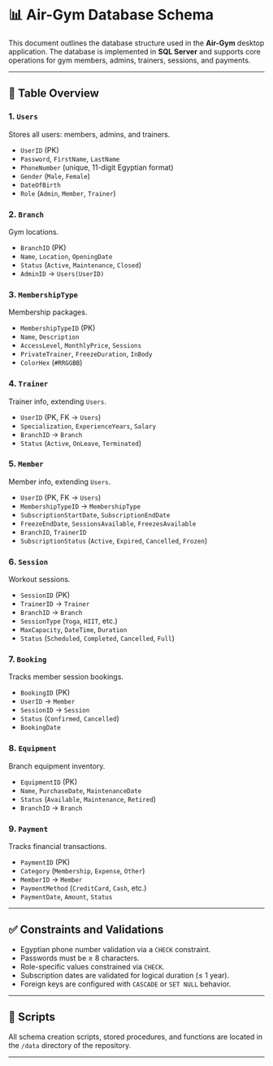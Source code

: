 # 📊 Air-Gym Database Schema

This document outlines the database structure used in the **Air-Gym** desktop application. The database is implemented in **SQL Server** and supports core operations for gym members, admins, trainers, sessions, and payments.

---

## 📌 Table Overview

### 1. `Users`
Stores all users: members, admins, and trainers.

- `UserID` (PK)
- `Password`, `FirstName`, `LastName`
- `PhoneNumber` (unique, 11-digit Egyptian format)
- `Gender` (`Male`, `Female`)
- `DateOfBirth`
- `Role` (`Admin`, `Member`, `Trainer`)

### 2. `Branch`
Gym locations.

- `BranchID` (PK)
- `Name`, `Location`, `OpeningDate`
- `Status` (`Active`, `Maintenance`, `Closed`)
- `AdminID` → `Users(UserID)`

### 3. `MembershipType`
Membership packages.

- `MembershipTypeID` (PK)
- `Name`, `Description`
- `AccessLevel`, `MonthlyPrice`, `Sessions`
- `PrivateTrainer`, `FreezeDuration`, `InBody`
- `ColorHex` (`#RRGGBB`)

### 4. `Trainer`
Trainer info, extending `Users`.

- `UserID` (PK, FK → `Users`)
- `Specialization`, `ExperienceYears`, `Salary`
- `BranchID` → `Branch`
- `Status` (`Active`, `OnLeave`, `Terminated`)

### 5. `Member`
Member info, extending `Users`.

- `UserID` (PK, FK → `Users`)
- `MembershipTypeID` → `MembershipType`
- `SubscriptionStartDate`, `SubscriptionEndDate`
- `FreezeEndDate`, `SessionsAvailable`, `FreezesAvailable`
- `BranchID`, `TrainerID`
- `SubscriptionStatus` (`Active`, `Expired`, `Cancelled`, `Frozen`)

### 6. `Session`
Workout sessions.

- `SessionID` (PK)
- `TrainerID` → `Trainer`
- `BranchID` → `Branch`
- `SessionType` (`Yoga`, `HIIT`, etc.)
- `MaxCapacity`, `DateTime`, `Duration`
- `Status` (`Scheduled`, `Completed`, `Cancelled`, `Full`)

### 7. `Booking`
Tracks member session bookings.

- `BookingID` (PK)
- `UserID` → `Member`
- `SessionID` → `Session`
- `Status` (`Confirmed`, `Cancelled`)
- `BookingDate`

### 8. `Equipment`
Branch equipment inventory.

- `EquipmentID` (PK)
- `Name`, `PurchaseDate`, `MaintenanceDate`
- `Status` (`Available`, `Maintenance`, `Retired`)
- `BranchID` → `Branch`

### 9. `Payment`
Tracks financial transactions.

- `PaymentID` (PK)
- `Category` (`Membership`, `Expense`, `Other`)
- `MemberID` → `Member`
- `PaymentMethod` (`CreditCard`, `Cash`, etc.)
- `PaymentDate`, `Amount`, `Status`

---

## ✅ Constraints and Validations

- Egyptian phone number validation via a `CHECK` constraint.
- Passwords must be ≥ 8 characters.
- Role-specific values constrained via `CHECK`.
- Subscription dates are validated for logical duration (≤ 1 year).
- Foreign keys are configured with `CASCADE` or `SET NULL` behavior.

---

## 📂 Scripts

All schema creation scripts, stored procedures, and functions are located in the `/data` directory of the repository.

---


